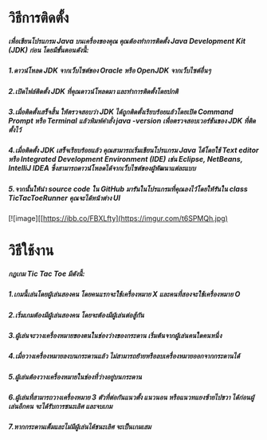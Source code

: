 # วิธีการติดตั้ง
##### เพื่อเขียนโปรแกรม Java บนเครื่องของคุณ คุณต้องทำการติดตั้ง Java Development Kit (JDK) ก่อน โดยมีขั้นตอนดังนี้:
##### 1.ดาวน์โหลด JDK จากเว็บไซต์ของ Oracle หรือ OpenJDK จากเว็บไซต์อื่นๆ
##### 2.เปิดไฟล์ติดตั้ง JDK ที่คุณดาวน์โหลดมา และทำการติดตั้งโดยปกติ
##### 3.เมื่อติดตั้งเสร็จสิ้น ให้ตรวจสอบว่า JDK ได้ถูกติดตั้งเรียบร้อยแล้วโดยเปิด Command Prompt หรือ Terminal แล้วพิมพ์คำสั่ง java -version เพื่อตรวจสอบเวอร์ชันของ JDK ที่ติดตั้งไว้
##### 4.เมื่อติดตั้ง JDK เสร็จเรียบร้อยแล้ว คุณสามารถเริ่มเขียนโปรแกรม Java ได้โดยใช้ Text editor หรือ Integrated Development Environment (IDE) เช่น Eclipse, NetBeans, IntelliJ IDEA ซึ่งสามารถดาวน์โหลดได้จากเว็บไซต์ของผู้พัฒนาแต่ละแบบ
##### 5.จากนั้นให้นำ source code ใน GitHub มารันในโปรแกรมที่คุณลงไว้โดยให้รันใน class TicTacToeRunner คุณจะได้หน้าต่าง UI
[![image][[https://ibb.co/FBXLfty](https://imgur.com/t6SPMQh.jpg)

# วิธีใช้งาน
##### กฎเกม Tic Tac Toe มีดังนี้:
##### 1.เกมนี้เล่นโดยผู้เล่นสองคน โดยคนแรกจะใช้เครื่องหมาย X และคนที่สองจะใช้เครื่องหมาย O
##### 2.เริ่มเกมต้องมีผู้เล่นสองคน โดยจะต้องมีผู้เล่นต่อสู้กัน
##### 3.ผู้เล่นจะวางเครื่องหมายของตนในช่องว่างของกระดาน เริ่มต้นจากผู้เล่นคนใดคนหนึ่ง
##### 4.เมื่อวางเครื่องหมายลงบนกระดานแล้ว ไม่สามารถย้ายหรือลบเครื่องหมายออกจากกระดานได้
##### 5.ผู้เล่นต้องวางเครื่องหมายในช่องที่ว่างอยู่บนกระดาน
##### 6.ผู้เล่นที่สามารถวางเครื่องหมาย 3 ตัวที่ต่อกันแนวตั้ง แนวนอน หรือแนวทแยงซ้ายไปขวา ได้ก่อนผู้เล่นอีกคน จะได้รับการชนะเลิศ และจบเกม
##### 7.หากกระดานเต็มและไม่มีผู้เล่นได้ชนะเลิศ จะเป็นเกมเสม
